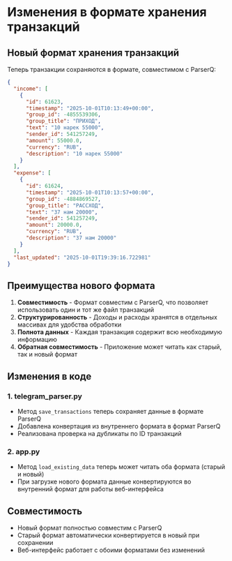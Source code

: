 # Изменения в формате хранения транзакций

## Новый формат хранения транзакций

Теперь транзакции сохраняются в формате, совместимом с ParserQ:

```json
{
  "income": [
    {
      "id": 61623,
      "timestamp": "2025-10-01T10:13:49+00:00",
      "group_id": -4855539306,
      "group_title": "ПРИХОД",
      "text": "10 нарек 55000",
      "sender_id": 541257249,
      "amount": 55000.0,
      "currency": "RUB",
      "description": "10 нарек 55000"
    }
  ],
  "expense": [
    {
      "id": 61624,
      "timestamp": "2025-10-01T10:13:57+00:00",
      "group_id": -4884869527,
      "group_title": "РАССХОД",
      "text": "37 нам 20000",
      "sender_id": 541257249,
      "amount": 20000.0,
      "currency": "RUB",
      "description": "37 нам 20000"
    }
  ],
  "last_updated": "2025-10-01T19:39:16.722981"
}
```

## Преимущества нового формата

1. **Совместимость** - Формат совместим с ParserQ, что позволяет использовать один и тот же файл транзакций
2. **Структурированность** - Доходы и расходы хранятся в отдельных массивах для удобства обработки
3. **Полнота данных** - Каждая транзакция содержит всю необходимую информацию
4. **Обратная совместимость** - Приложение может читать как старый, так и новый формат

## Изменения в коде

### 1. telegram_parser.py
- Метод `save_transactions` теперь сохраняет данные в формате ParserQ
- Добавлена конвертация из внутреннего формата в формат ParserQ
- Реализована проверка на дубликаты по ID транзакций

### 2. app.py
- Метод `load_existing_data` теперь может читать оба формата (старый и новый)
- При загрузке нового формата данные конвертируются во внутренний формат для работы веб-интерфейса

## Совместимость

- Новый формат полностью совместим с ParserQ
- Старый формат автоматически конвертируется в новый при сохранении
- Веб-интерфейс работает с обоими форматами без изменений
